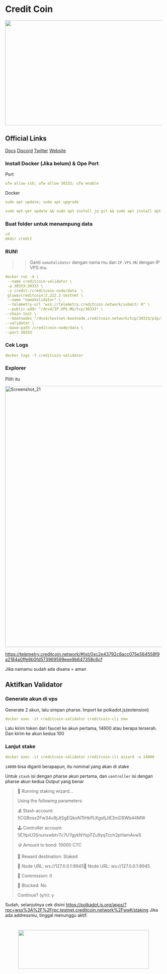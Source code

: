# Credit Coin

<div id="header" align="center">
  <img src="https://media.giphy.com/media/aXE4aGVPDs1pGcm0y4/giphy.gif" height="338" width="600"/>
</div>

## Official Links
[Docs](https://gluwa.gitbook.io/creditcoin-pos-testnet-documentation/validator-guides?ref=creditcoin.org)
[Discord](https://discord.gg/creditcoin)
[Twitter](https://twitter.com/gluwa)
[Website](https://gluwa.com)

### Install Docker (Jika belum) & Ope Port
Port

```yml
ufw allow ssh; ufw allow 30333; ufw enable
```
Docker

```yml
sudo apt update; sudo apt upgrade
```

```yml
sudo apt-get update && sudo apt install jq git && sudo apt install apt-transport-https ca-certificates curl software-properties-common -y && curl -fsSL https://download.docker.com/linux/ubuntu/gpg | sudo apt-key add - && sudo add-apt-repository "deb [arch=amd64] https://download.docker.com/linux/ubuntu focal stable" && sudo apt-get install docker-ce docker-ce-cli containerd.io docker-compose-plugin && sudo apt-get install docker-compose-plugin
```

### Buat folder untuk menampung data

```yml
cd
mkdir credit
```

### RUN!
>> Ganti `namaValidator` dengan nama mu dan `IP.VPS.MU` dengan IP VPS mu.

```yml
docker run -d \
 --name creditcoin-validator \
 -p 30333:30333 \
 -v credit:/creditcoin-node/data  \
 gluwa/creditcoin:2.222.2-testnet \
 --name "namaValidator" \
 --telemetry-url "wss://telemetry.creditcoin.network/submit/ 0" \
 --public-addr "/dns4/IP.VPS.MU/tcp/30333" \
--chain test \
 --bootnodes "/dns4/testnet-bootnode.creditcoin.network/tcp/30333/p2p/12D3KooWG3eEuYxo37LvU1g6SSESu4i9TQ8FrZmJcjvdys7eA3cH" "/dns4/testnet-bootnode2.creditcoin.network/tcp/30333/p2p/12D3KooWLq7wCMQS3qVMCNJ2Zm6rYuYh74cM99i9Tm8PMdqJPDzb" "/dns4/testnet-bootnode3.creditcoin.network/tcp/30333/p2p/12D3KooWAKUrvmchoLomoouoN1sKfF9kq8dYtCVFvtPuvqp7wFBS" \
--validator \
--base-path /creditcoin-node/data \
--port 30333 
```

### Cek Logs

```yml
docker logs -f creditcoin-validator
```

### Explorer
Pilih itu

<img width="839" alt="Screenshot_21" src="https://github.com/Megumiiiiii/credit-coin/assets/98658943/b11e7630-0e9c-4b46-b878-6ef38699fdb5">


https://telemetry.creditcoin.network/#list/0xc2e43792c8acc075e564558f9a2184a0ffe9b0fd573969599eee9b647358c6cf

Jika namamu sudah ada disana = aman

## Aktifkan Validator

### Generate akun di vps 
Generate 2 akun, lalu simpan pharse. Import ke polkadot.js(extension)

```yml
docker exec -it creditcoin-validator creditcoin-cli new
```

Lalu kirim token dari faucet ke akun pertama, 14600 atau berapa terserah. Dan kirim ke akun kedua 100

### Lanjut stake

```yml
docker exec -it creditcoin-validator creditcoin-cli wizard -a 14000
```
`14000` bisa diganti berapapun, itu nominal yang akan di stake

Untuk `stash` isi dengan pharse akun pertama, dan `controller` isi dengan pharse akun kedua
Output yang benar


>🧙 Running staking wizard...
>
>Using the following parameters:
>
>💰 Stash account: 5CGBosx2Fw34u9jJtSgEQkoNTtHkPLKgsfjJiE3mDSWb44MW
>
>🕹️  Controller account: 5E1tpiU3SnunxwbtvTc7U7gykNYspTZu9yqTcch2pHamAvw5
>
>🪙  Amount to bond: 10000 CTC
>
>🎁 Reward destination: Staked
>
>📡 Node URL: ws://127.0.0.1:9945📡 Node URL: ws://127.0.0.1:9945
>
>💸 Commission: 0
>
>🔐 Blocked: No
>
>Continue? (y/n): y


Sudah, selanjutnya cek disini https://polkadot.js.org/apps/?rpc=wss%3A%2F%2Frpc.testnet.creditcoin.network%2Fws#/staking Jika ada addressmu, tinggal menunggu aktif.

#

<div id="header" align="center">
  <img src="https://media.giphy.com/media/v1.Y2lkPTc5MGI3NjExMzNmZTIxZmE3ZmY3MzRiMDcwNDJhYTQ5ZmNlY2YxMWE1OWIyYmVkNSZlcD12MV9pbnRlcm5hbF9naWZzX2dpZklkJmN0PWc/mVBlqOD4ra9jQiI3cC/giphy.gif" height="125" width="420"/>
</div>
